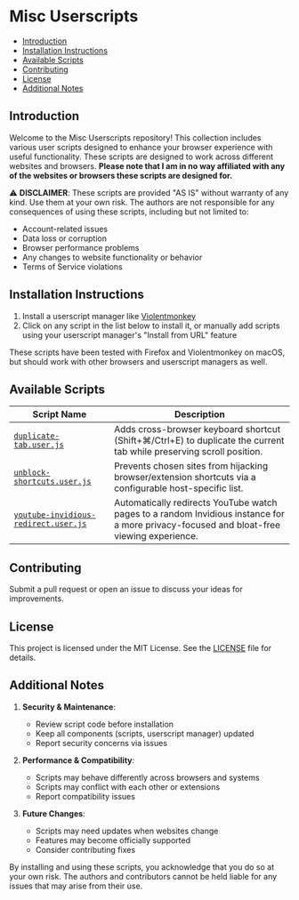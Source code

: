 # Misc Userscripts

- [Introduction](#introduction)
- [Installation Instructions](#installation-instructions)
- [Available Scripts](#available-scripts)
- [Contributing](#contributing)
- [License](#license)
- [Additional Notes](#additional-notes)

## Introduction

Welcome to the Misc Userscripts repository! This collection includes various user scripts designed to enhance your browser experience with useful functionality. These scripts are designed to work across different websites and browsers. **Please note that I am in no way affiliated with any of the websites or browsers these scripts are designed for.**

⚠️ **DISCLAIMER**: These scripts are provided "AS IS" without warranty of any kind. Use them at your own risk. The authors are not responsible for any consequences of using these scripts, including but not limited to:
- Account-related issues
- Data loss or corruption
- Browser performance problems
- Any changes to website functionality or behavior
- Terms of Service violations

## Installation Instructions

1. Install a userscript manager like [Violentmonkey](https://violentmonkey.github.io/)
2. Click on any script in the list below to install it, or manually add scripts using your userscript manager's "Install from URL" feature

These scripts have been tested with Firefox and Violentmonkey on macOS, but should work with other browsers and userscript managers as well.

## Available Scripts

| Script Name | Description |
|-------------|-------------|
| [`duplicate-tab.user.js`](duplicate-tab.user.js) | Adds cross-browser keyboard shortcut (Shift+⌘/Ctrl+E) to duplicate the current tab while preserving scroll position. |
| [`unblock-shortcuts.user.js`](unblock-shortcuts.user.js) | Prevents chosen sites from hijacking browser/extension shortcuts via a configurable host-specific list. |
| [`youtube-invidious-redirect.user.js`](youtube-invidious-redirect.user.js) | Automatically redirects YouTube watch pages to a random Invidious instance for a more privacy-focused and bloat-free viewing experience. |

## Contributing

Submit a pull request or open an issue to discuss your ideas for improvements.

## License

This project is licensed under the MIT License. See the [LICENSE](LICENSE) file for details.

## Additional Notes

1. **Security & Maintenance**:
   - Review script code before installation
   - Keep all components (scripts, userscript manager) updated
   - Report security concerns via issues

2. **Performance & Compatibility**:
   - Scripts may behave differently across browsers and systems
   - Scripts may conflict with each other or extensions
   - Report compatibility issues

3. **Future Changes**:
   - Scripts may need updates when websites change
   - Features may become officially supported
   - Consider contributing fixes

By installing and using these scripts, you acknowledge that you do so at your own risk. The authors and contributors cannot be held liable for any issues that may arise from their use.
